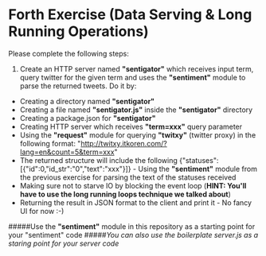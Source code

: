 Forth Exercise (Data Serving & Long Running Operations)
=================================================

Please complete the following steps:
 
1. Create an HTTP server named **"sentigator"** which receives input term, query twitter for the given term and uses the **"sentiment"** module to parse the returned tweets. Do it by:
 * Creating a directory named **"sentigator"**
 * Creating a file named **"sentigator.js"** inside the **"sentigator"** directory
 * Creating a package.json for **"sentigator"**
 * Creating HTTP server which receives **"term=xxx"** query parameter
 * Using the **"request"** module for querying **"twitxy"** (twitter proxy) in the following format: "http://twitxy.itkoren.com/?lang=en&count=5&term=xxx"
 * The returned structure will include the following {"statuses":[{"id":0,"id_str":"0","text":"xxx"}]} - Using the **"sentiment"** module from the previous exercise for parsing the text of the statuses received
 * Making sure not to starve IO by blocking the event loop (**HINT: You'll have to use the long running loops technique we talked about**)
 * Returning the result in JSON format to the client and print it - No fancy UI for now :-)

#####Use the **"sentiment"** module in this repository as a starting point for your "sentiment" code
#####*You can also use the boilerplate server.js as a staring point for your server code*